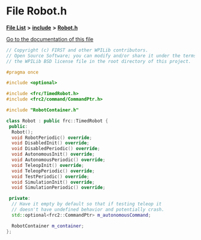 

# File Robot.h

[**File List**](files.md) **>** [**include**](dir_df3bee86fdbfb464c3a94507855b0bdc.md) **>** [**Robot.h**](_robot_8h.md)

[Go to the documentation of this file](_robot_8h.md)


```C++
// Copyright (c) FIRST and other WPILib contributors.
// Open Source Software; you can modify and/or share it under the terms of
// the WPILib BSD license file in the root directory of this project.

#pragma once

#include <optional>

#include <frc/TimedRobot.h>
#include <frc2/command/CommandPtr.h>

#include "RobotContainer.h"

class Robot : public frc::TimedRobot {
 public:
  Robot();
  void RobotPeriodic() override;
  void DisabledInit() override;
  void DisabledPeriodic() override;
  void AutonomousInit() override;
  void AutonomousPeriodic() override;
  void TeleopInit() override;
  void TeleopPeriodic() override;
  void TestPeriodic() override;
  void SimulationInit() override;
  void SimulationPeriodic() override;

 private:
  // Have it empty by default so that if testing teleop it
  // doesn't have undefined behavior and potentially crash.
  std::optional<frc2::CommandPtr> m_autonomousCommand;

  RobotContainer m_container;
};
```


